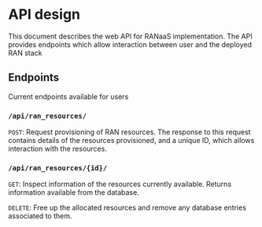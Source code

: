 # API design

This document describes the web API for RANaaS implementation. The API provides endpoints which allow interaction between user and the deployed RAN stack

## Endpoints

Current endpoints available for users

### `/api/ran_resources/`

`POST`: Request provisioning of RAN resources. The response to this request contains details of the resources provisioned, and a unique ID, which allows interaction with the resources.

### `/api/ran_resources/{id}/`

`GET`: Inspect information of the resources currently available. Returns information available from the database.

`DELETE`: Free up the allocated resources and remove any database entries associated to them.
